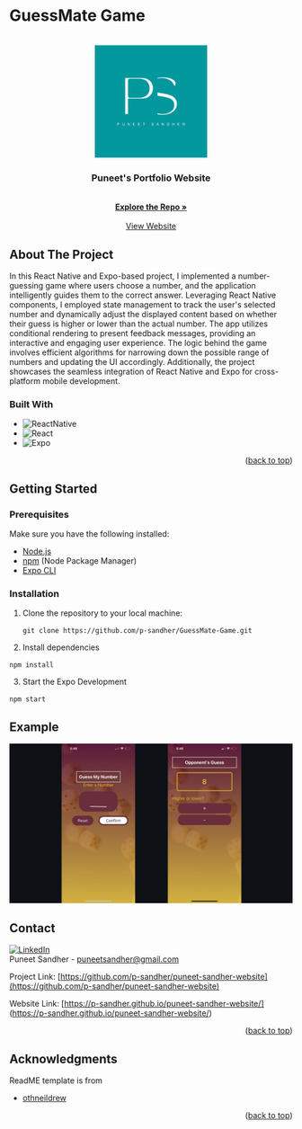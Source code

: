 # GuessMate Game

<!-- Improved compatibility of back to top link: See: https://github.com/othneildrew/Best-README-Template/pull/73 -->
<a name="readme-top"></a>
<!--
*** Thanks for checking out the Best-README-Template. If you have a suggestion
*** that would make this better, please fork the repo and create a pull request
*** or simply open an issue with the tag "enhancement".
*** Don't forget to give the project a star!
*** Thanks again! Now go create something AMAZING! :D
-->



<!-- PROJECT SHIELDS -->
<!--
*** I'm using markdown "reference style" links for readability.
*** Reference links are enclosed in brackets [ ] instead of parentheses ( ).
*** See the bottom of this document for the declaration of the reference variables
*** for contributors-url, forks-url, etc. This is an optional, concise syntax you may use.
*** https://www.markdownguide.org/basic-syntax/#reference-style-links
-->



<!-- PROJECT LOGO -->
<br />
<div align="center">
  <a href="https://github.com/p-sandher/puneet-sandher-website">
    <img src="puneet-sandher-logo.png" alt="Logo" width="200" height="200">
  </a>

<h3 align="center">Puneet's Portfolio Website</h3>

  <p align="center">
    <br />
    <a href="https://github.com/p-sandher/GuessMate-Game"><strong>Explore the Repo »</strong></a>
    <br />
    <br />
    <a href="https://p-sandher.github.io/puneet-sandher-website/">View Website</a>

  </p>
</div>



<!-- ABOUT THE PROJECT -->
## About The Project

In this React Native and Expo-based project, I implemented a number-guessing game where users choose a number, and the application intelligently guides them to the correct answer. Leveraging React Native components, I employed state management to track the user's selected number and dynamically adjust the displayed content based on whether their guess is higher or lower than the actual number. The app utilizes conditional rendering to present feedback messages, providing an interactive and engaging user experience. The logic behind the game involves efficient algorithms for narrowing down the possible range of numbers and updating the UI accordingly. Additionally, the project showcases the seamless integration of React Native and Expo for cross-platform mobile development.

### Built With

* ![ReactNative](https://img.shields.io/badge/react_native-%2320232a.svg?style=for-the-badge&logo=react&logoColor=%2361DAFB)
* ![React](https://img.shields.io/badge/react-%2320232a.svg?style=for-the-badge&logo=react&logoColor=%2361DAFB)
* ![Expo](https://img.shields.io/badge/expo-1C1E24?style=for-the-badge&logo=expo&logoColor=#D04A37)

<p align="right">(<a href="#readme-top">back to top</a>)</p>

## Getting Started
### Prerequisites

Make sure you have the following installed:

- [Node.js](https://nodejs.org/)
- [npm](https://www.npmjs.com/) (Node Package Manager)
- [Expo CLI](https://docs.expo.dev/get-started/installation/)

### Installation

1. Clone the repository to your local machine:

   ```
   git clone https://github.com/p-sandher/GuessMate-Game.git
   ```
2.  Install dependencies
```
npm install
```
3. Start the Expo Development
```
npm start
```


## Example

![Website Screen Shot][interface-screenshot]

<!-- CONTACT -->
## Contact


[![LinkedIn][linkedin-shield]][linkedin-url]
<br />
Puneet Sandher -  puneetsandher@gmail.com

Project Link: [https://github.com/p-sandher/puneet-sandher-website](https://github.com/p-sandher/puneet-sandher-website)

Website Link: [https://p-sandher.github.io/puneet-sandher-website/] (https://p-sandher.github.io/puneet-sandher-website/)

<p align="right">(<a href="#readme-top">back to top</a>)</p>



<!-- ACKNOWLEDGMENTS -->
## Acknowledgments
ReadME template is from 
* [othneildrew](https://github.com/othneildrew/Best-README-Template)

<p align="right">(<a href="#readme-top">back to top</a>)</p>

<!-- MARKDOWN LINKS & IMAGES -->
<!-- https://www.markdownguide.org/basic-syntax/#reference-style-links -->


[linkedin-shield]: https://img.shields.io/badge/linkedin-f75c7e.svg?style=for-the-badge&logo=linkedin&logoColor=white
[linkedin-url]: https://www.linkedin.com/in/puneet-sandher/
[interface-screenshot]: guessmate-sample.jpeg


